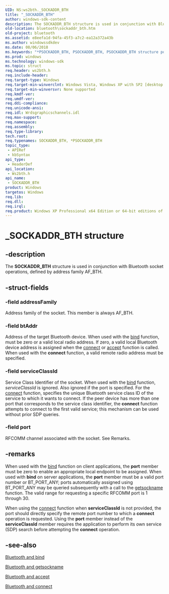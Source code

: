 ```yaml
---
UID: NS:ws2bth._SOCKADDR_BTH
title: "_SOCKADDR_BTH"
author: windows-sdk-content
description: The SOCKADDR_BTH structure is used in conjunction with Bluetooth socket operations, defined by address family AF_BTH.
old-location: bluetooth\sockaddr_bth.htm
old-project: bluetooth
ms.assetid: e8eefa1d-94fa-45f3-a7c2-ea12a372a43b
ms.author: windowssdkdev
ms.date: 08/06/2018
ms.keywords: "*PSOCKADDR_BTH, PSOCKADDR_BTH, PSOCKADDR_BTH structure pointer [Bluetooth], SOCKADDR_BTH, SOCKADDR_BTH structure [Bluetooth], _SOCKADDR_BTH, _bth_sockaddr_bth, bluetooth.sockaddr_bth, ws2bth/PSOCKADDR_BTH, ws2bth/SOCKADDR_BTH"
ms.prod: windows
ms.technology: windows-sdk
ms.topic: struct
req.header: ws2bth.h
req.include-header: 
req.target-type: Windows
req.target-min-winverclnt: Windows Vista, Windows XP with SP2 [desktop apps only]
req.target-min-winversvr: None supported
req.kmdf-ver: 
req.umdf-ver: 
req.ddi-compliance: 
req.unicode-ansi: 
req.idl: Wrdsgraphicschannels.idl
req.max-support: 
req.namespace: 
req.assembly: 
req.type-library: 
tech.root: 
req.typenames: SOCKADDR_BTH, *PSOCKADDR_BTH
topic_type:
 - APIRef
 - kbSyntax
api_type:
 - HeaderDef
api_location:
 - Ws2bth.h
api_name:
 - SOCKADDR_BTH
product: Windows
targetos: Windows
req.lib: 
req.dll: 
req.irql: 
req.product: Windows XP Professional x64 Edition or 64-bit editions of     Windows Server 2003
---
```


# _SOCKADDR_BTH structure


## -description


The 
<b>SOCKADDR_BTH</b> structure is used in conjunction with Bluetooth socket operations, defined by address family AF_BTH.


## -struct-fields




### -field addressFamily

Address family of the socket. This member is always AF_BTH.


### -field btAddr

Address of the target Bluetooth device. When used with the 
<a href="https://msdn.microsoft.com/308d2680-de51-49e6-a0da-7aba494d9572">bind</a> function, must be zero or a valid local radio address. If zero, a valid local Bluetooth device address is assigned when the 
<a href="https://msdn.microsoft.com/f9ab3934-7698-4f5e-8194-cca86685a4f8">connect</a> or 
<a href="https://msdn.microsoft.com/79708118-2f70-4759-b5d6-cf5cfc33c27e">accept</a> function is called. When used with the <b>connect</b> function, a valid remote radio address must be specified.


### -field serviceClassId

Service Class Identifier of the socket. When used with the <a href="https://msdn.microsoft.com/308d2680-de51-49e6-a0da-7aba494d9572">bind</a> function, <i>serviceClassId</i> is ignored. Also ignored if the port is specified. For the <a href="https://msdn.microsoft.com/f9ab3934-7698-4f5e-8194-cca86685a4f8">connect</a> function, specifies the unique Bluetooth service class ID of the service to which it wants to connect. If the peer device has more than one port that corresponds to the service class identifier, the <b>connect</b> function attempts to connect to the first valid service; this mechanism can be used without prior SDP queries.


### -field port

RFCOMM channel associated with the socket. See Remarks.


## -remarks



When used with the <a href="https://msdn.microsoft.com/308d2680-de51-49e6-a0da-7aba494d9572">bind</a> function on client applications, the <b>port</b> member must be zero to enable an appropriate local endpoint to be assigned. When used with <b>bind</b> on server applications, the <b>port</b> member must be a valid port number or BT_PORT_ANY; ports automatically assigned using BT_PORT_ANY may be queried subsequently with a call to the <a href="https://msdn.microsoft.com/3892bd59-97ac-4b76-bff9-7329f22a66cc">getsockname</a> function. The valid range for requesting a specific RFCOMM port is 1 through 30.

When using the <a href="https://msdn.microsoft.com/f9ab3934-7698-4f5e-8194-cca86685a4f8">connect</a> function when <b>serviceClassId</b> is not provided, the port should directly specify the remote port number to which a <b>connect</b> operation is requested. Using the <b>port</b> member instead of the <b>serviceClassId</b> member requires the application  to perform its own service (SDP) search before attempting the <b>connect</b> operation.




## -see-also




<a href="https://msdn.microsoft.com/308d2680-de51-49e6-a0da-7aba494d9572">Bluetooth
		  and bind</a>



<a href="https://msdn.microsoft.com/3892bd59-97ac-4b76-bff9-7329f22a66cc">Bluetooth
		  and getsockname</a>



<a href="https://msdn.microsoft.com/79708118-2f70-4759-b5d6-cf5cfc33c27e">Bluetooth and
		  accept</a>



<a href="https://msdn.microsoft.com/f9ab3934-7698-4f5e-8194-cca86685a4f8">Bluetooth and
		  connect</a>
 

 

